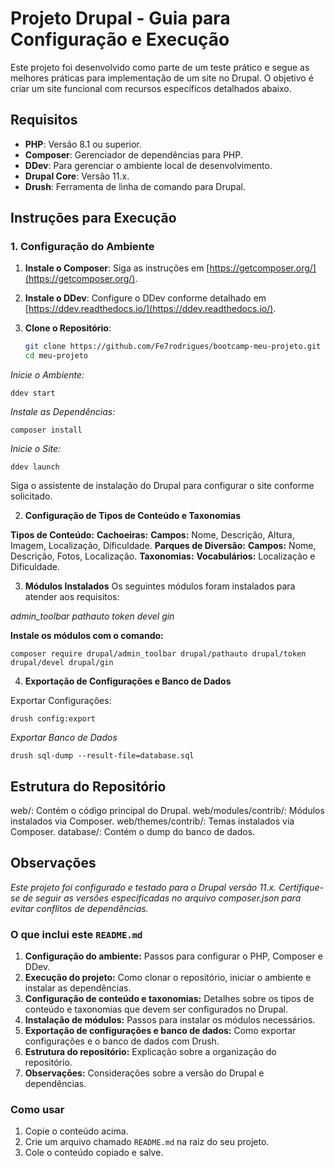 # Projeto Drupal - Guia para Configuração e Execução

Este projeto foi desenvolvido como parte de um teste prático e segue as melhores práticas para implementação de um site no Drupal. O objetivo é criar um site funcional com recursos específicos detalhados abaixo.

## Requisitos

- **PHP**: Versão 8.1 ou superior.
- **Composer**: Gerenciador de dependências para PHP.
- **DDev**: Para gerenciar o ambiente local de desenvolvimento.
- **Drupal Core**: Versão 11.x.
- **Drush**: Ferramenta de linha de comando para Drupal.

## Instruções para Execução

### 1. Configuração do Ambiente

1. **Instale o Composer**:
   Siga as instruções em [https://getcomposer.org/](https://getcomposer.org/).

2. **Instale o DDev**:
   Configure o DDev conforme detalhado em [https://ddev.readthedocs.io/](https://ddev.readthedocs.io/).

3. **Clone o Repositório**:
   ```bash
   git clone https://github.com/Fe7rodrigues/bootcamp-meu-projeto.git
   cd meu-projeto


*Inicie o Ambiente:*

```
ddev start

```

*Instale as Dependências:*

```
composer install

```

*Inicie o Site:*

```
ddev launch

```

Siga o assistente de instalação do Drupal para configurar o site conforme solicitado.

2. **Configuração de Tipos de Conteúdo e Taxonomias**

**Tipos de Conteúdo:**
**Cachoeiras:**
**Campos:** Nome, Descrição, Altura, Imagem, Localização, Dificuldade.
**Parques de Diversão:**
**Campos:** Nome, Descrição, Fotos, Localização.
**Taxonomias:**
**Vocabulários:** Localização e Dificuldade.

3. **Módulos Instalados**
Os seguintes módulos foram instalados para atender aos requisitos:

*admin_toolbar*
*pathauto*
*token*
*devel*
*gin*

**Instale os módulos com o comando:**

```
composer require drupal/admin_toolbar drupal/pathauto drupal/token drupal/devel drupal/gin

```

4. **Exportação de Configurações e Banco de Dados**

Exportar Configurações:

```
drush config:export

```
*Exportar Banco de Dados*

```
drush sql-dump --result-file=database.sql

```

## Estrutura do Repositório

web/: Contém o código principal do Drupal.
web/modules/contrib/: Módulos instalados via Composer.
web/themes/contrib/: Temas instalados via Composer.
database/: Contém o dump do banco de dados.

## Observações

*Este projeto foi configurado e testado para o Drupal versão 11.x. Certifique-se de seguir as versões especificadas no arquivo composer.json para evitar conflitos de dependências.*


### **O que inclui este `README.md`**
1. **Configuração do ambiente:** Passos para configurar o PHP, Composer e DDev.
2. **Execução do projeto:** Como clonar o repositório, iniciar o ambiente e instalar as dependências.
3. **Configuração de conteúdo e taxonomias:** Detalhes sobre os tipos de conteúdo e taxonomias que devem ser configurados no Drupal.
4. **Instalação de módulos:** Passos para instalar os módulos necessários.
5. **Exportação de configurações e banco de dados:** Como exportar configurações e o banco de dados com Drush.
6. **Estrutura do repositório:** Explicação sobre a organização do repositório.
7. **Observações:** Considerações sobre a versão do Drupal e dependências.

### **Como usar**
1. Copie o conteúdo acima.
2. Crie um arquivo chamado `README.md` na raiz do seu projeto.
3. Cole o conteúdo copiado e salve.

